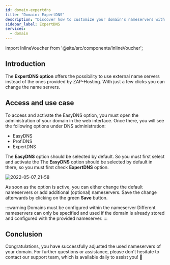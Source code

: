 ```yaml
---
id: domain-expertdns
title: "Domain: ExpertDNS"
description: "Discover how to customize your domain's nameservers with ExpertDNS for greater control and flexibility → Learn more now"
sidebar_label: ExpertDNS
services:
  - domain
---
```


import InlineVoucher from '@site/src/components/InlineVoucher';

## Introduction

The **ExpertDNS option** offers the possibility to use external name servers instead of the ones provided by ZAP-Hosting. With just a few clicks you can change the name servers. 



## Access and use case

To access and activate the EasyDNS option, you must open the administration of your domain in the web interface. Once there, you will see the following options under DNS administration:

- EasyDNS
- ProfiDNS
- ExpertDNS

The **EasyDNS** option should be selected by default. So you must first select and activate the The **EasyDNS** option should be selected by default in there, so you must first check **ExpertDNS** option. 

![2022-05-07_21-58](https://screensaver01.zap-hosting.com/index.php/s/zrKagEpZx7coebe/preview)

As soon as the option is active, you can either change the default nameservers or add additional (optional) nameservers. Save the change afterwards by clicking on the green **Save** button. 

:::warning Domains must be configured within the nameserver
Different nameservers can only be specified and used if the domain is already stored and configured with the provided nameserver. 
:::



## Conclusion

Congratulations, you have successfully adjusted the used nameservers of your domain. For further questions or assistance, please don't hesitate to contact our support team, which is available daily to assist you! 🙂

<InlineVoucher />
